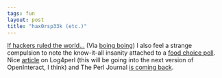 ```yaml
---
tags: fun
layout: post
title: "hax0rsp33k (etc.)"
---
```




<a href="http://www.securitydatabase.net/forum/viewtopic.php?t=4802">If hackers ruled the world...</a> (Via <a href="http://boingboing.net/">boing boing</a>) I also feel a strange compulsion to note the know-it-all insanity attached to a <a href="http://slashdot.org/pollBooth.pl?qid=849;aid=-1">food choice poll</a>. Nice <a href="http://www.perl.com/pub/a/2002/09/11/log4perl.html">article</a> on Log4perl (this will be going into the next version of OpenInteract, I think) and The Perl Journal <a href="http://use.perl.org/article.pl?sid=02/09/12/026254;mode=nested;tid=9">is coming back</a>.


